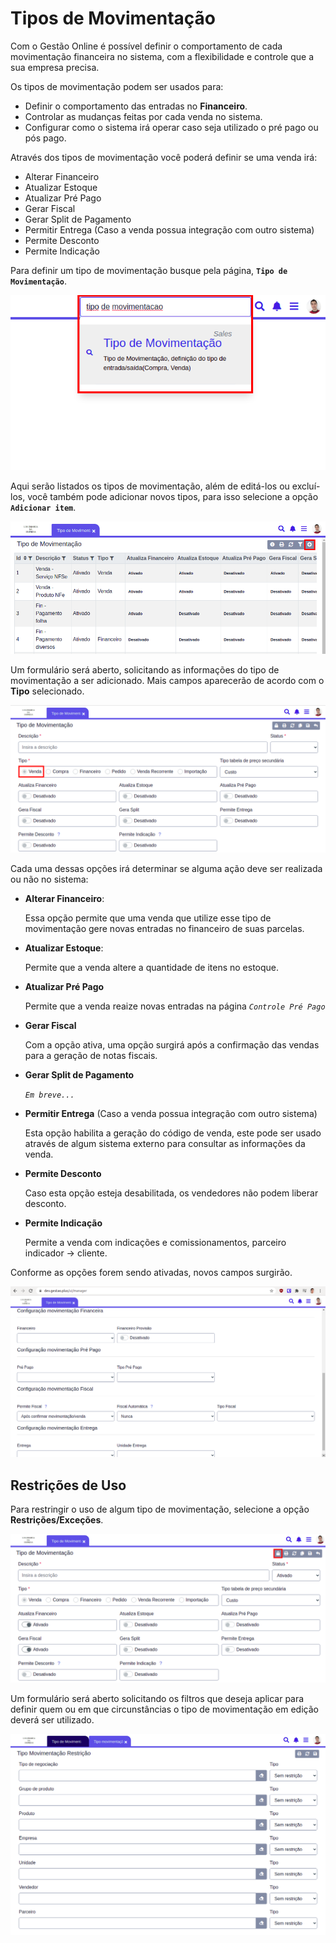 # Tipos de Movimentação

Com o Gestão Online é possível definir o comportamento de cada movimentação financeira no sistema, com a flexibilidade e controle que a sua empresa precisa.

Os tipos de movimentação podem ser usados para:

* Definir o comportamento das entradas no **Financeiro**.
* Controlar as mudanças feitas por cada venda no sistema.
* Configurar como o sistema irá operar caso seja utilizado o pré pago ou pós pago.

Através dos tipos de movimentação você poderá definir se uma venda irá:

* Alterar Financeiro
* Atualizar Estoque
* Atualizar Pré Pago
* Gerar Fiscal
* Gerar Split de Pagamento
* Permitir Entrega \(Caso a venda possua integração com outro sistema\)
* Permite Desconto
* Permite Indicação

Para definir um tipo de movimentação busque pela página, **`Tipo de Movimentação`**.

![](../../.gitbook/assets/1-movimentacao.png)

Aqui serão listados os tipos de movimentação, além de editá-los ou excluí-los, você também pode adicionar novos tipos, para isso selecione a opção **`Adicionar item`**.

![](../../.gitbook/assets/2-movimentacao.png)

Um formulário será aberto, solicitando as informações do tipo de movimentação a ser adicionado. Mais campos aparecerão de acordo com o **Tipo** selecionado.

![](../../.gitbook/assets/3-movimentacao.png)

Cada uma dessas opções irá determinar se alguma ação deve ser realizada ou não no sistema:

* **Alterar Financeiro**:

  Essa opção permite que uma venda que utilize esse tipo de movimentação gere novas entradas no financeiro de suas parcelas.

* **Atualizar Estoque**:

  Permite que a venda altere a quantidade de itens no estoque. 

* **Atualizar Pré Pago**

  Permite que a venda reaize novas entradas na página _`Controle Pré Pago`_

* **Gerar Fiscal**

  Com a opção ativa, uma opção surgirá após a confirmação das vendas para a geração de notas fiscais.

* **Gerar Split de Pagamento**

  _`Em breve...`_

* **Permitir Entrega** \(Caso a venda possua integração com outro sistema\)

  Esta opção habilita a geração do código de venda, este pode ser usado através de algum sistema externo para consultar as informações da venda.

* **Permite Desconto**

  Caso esta opção esteja desabilitada, os vendedores não podem liberar desconto.

* **Permite Indicação**

  Permite a venda com indicações e comissionamentos, parceiro indicador -&gt; cliente.

Conforme as opções forem sendo ativadas, novos campos surgirão.

![](../../.gitbook/assets/4-movimentacao.png)

## Restrições de Uso

Para restringir o uso de algum tipo de movimentação, selecione a opção **Restrições/Exceções**.

![](../../.gitbook/assets/5-movimentacao.png)

Um formulário será aberto solicitando os filtros que deseja aplicar para definir quem ou em que circunstâncias o tipo de movimentação em edição deverá ser utilizado.

![](../../.gitbook/assets/6-movimentacao.png)

